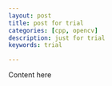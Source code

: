 ```yaml
---
layout: post
title: post for trial
categories: [cpp, opencv]
description: just for trial
keywords: trial

---
```


Content here